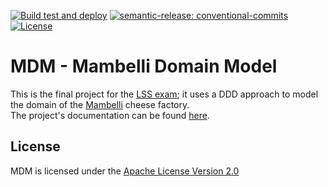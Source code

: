 [![Build test and deploy](https://github.com/atedeg/mdm/actions/workflows/ci.yml/badge.svg?branch=main)](https://github.com/atedeg/mdm/actions/workflows/ci.yml)
[![semantic-release: conventional-commits](https://img.shields.io/badge/semantic--release-conventional_commits-e10098?logo=semantic-release)](https://github.com/semantic-release/semantic-release)
[![License](https://img.shields.io/badge/License-Apache_2.0-blue.svg)](https://opensource.org/licenses/Apache-2.0)

# MDM - Mambelli Domain Model

This is the final project for the [LSS exam](https://www.unibo.it/it/didattica/insegnamenti/insegnamento/2021/412677); it uses a DDD approach to model the domain of the [Mambelli](https://www.mambelli.com/it/) cheese factory.  
The project's documentation can be found [here](https://atedeg.dev/mdm/_docs/index.html).

## License

MDM is licensed under the [Apache License Version 2.0](https://www.apache.org/licenses/LICENSE-2.0)
